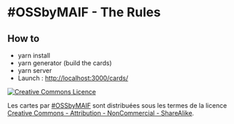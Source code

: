 # #OSSbyMAIF - The Rules

## How to
- yarn install
- yarn generator (build the cards)
- yarn server
- Launch : <a href="http://localhost:3000/cards/">http://localhost:3000/cards/</a>


<a rel="license" href="http://creativecommons.org/licenses/by-nc-sa/4.0/"><img alt="Creative Commons Licence" style="border-width:0" src="https://i.creativecommons.org/l/by-nc-sa/4.0/88x31.png" /></a>

<span xmlns:dct="http://purl.org/dc/terms/" property="dct:title">Les cartes</span> par <a xmlns:cc="http://creativecommons.org/ns#" href="https://maif.github.io" property="cc:attributionName" rel="cc:attributionURL">#OSSbyMAIF</a> sont distribuées sous les termes de la licence <a rel="license" href="http://creativecommons.org/licenses/by-nc-sa/4.0/">Creative Commons - Attribution - NonCommercial - ShareAlike</a>.
